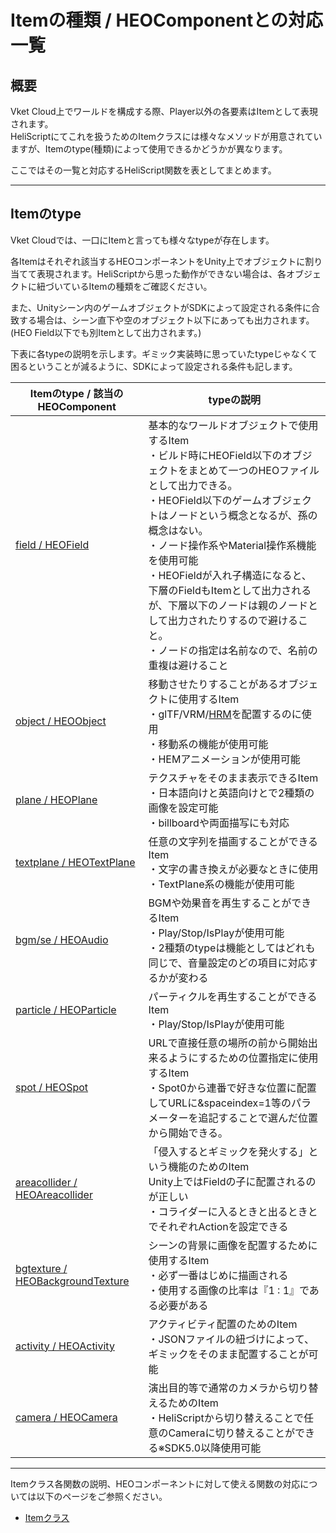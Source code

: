 # Itemの種類 / HEOComponentとの対応一覧

## 概要

Vket Cloud上でワールドを構成する際、Player以外の各要素はItemとして表現されます。<br>
HeliScriptにてこれを扱うためのItemクラスには様々なメソッドが用意されていますが、Itemのtype(種類)によって使用できるかどうかが異なります。

ここではその一覧と対応するHeliScript関数を表としてまとめます。

---

## Itemのtype

Vket Cloudでは、一口にItemと言っても様々なtypeが存在します。

各Itemはそれぞれ該当するHEOコンポーネントをUnity上でオブジェクトに割り当てて表現されます。HeliScriptから思った動作ができない場合は、各オブジェクトに紐づいているItemの種類をご確認ください。

また、Unityシーン内のゲームオブジェクトがSDKによって設定される条件に合致する場合は、シーン直下や空のオブジェクト以下にあっても出力されます。(HEO Field以下でも別Itemとして出力されます。)

下表に各typeの説明を示します。ギミック実装時に思っていたtypeじゃなくて困るということが減るように、SDKによって設定される条件も記します。

| Itemのtype / 該当のHEOComponent | typeの説明 |
|----|----|
| [field / HEOField](../HEOComponents/HEOField.md) | 基本的なワールドオブジェクトで使用するItem<br>・ビルド時にHEOField以下のオブジェクトをまとめて一つのHEOファイルとして出力できる。<br>・HEOField以下のゲームオブジェクトはノードという概念となるが、孫の概念はない。<br>・ノード操作系やMaterial操作系機能を使用可能<br>・HEOFieldが入れ子構造になると、下層のFieldもItemとして出力されるが、下層以下のノードは親のノードとして出力されたりするので避けること。<br>・ノードの指定は名前なので、名前の重複は避けること |
| [object / HEOObject](../HEOComponents/HEOObject.md) | 移動させたりすることがあるオブジェクトに使用するItem<br>・glTF/VRM/[HRM](../WorldEditingTips/BuildOptions.md)を配置するのに使用<br>・移動系の機能が使用可能<br>・HEMアニメーションが使用可能 |
|  [plane / HEOPlane](../HEOComponents/HEOPlane.md) | テクスチャをそのまま表示できるItem<br>・日本語向けと英語向けとで2種類の画像を設定可能<br>・billboardや両面描写にも対応 |
| [textplane / HEOTextPlane](../HEOComponents/HEOTextPlane.md) | 任意の文字列を描画することができるItem<br>・文字の書き換えが必要なときに使用<br>・TextPlane系の機能が使用可能 |
| [bgm/se / HEOAudio](../HEOComponents/HEOAudio.md) | BGMや効果音を再生することができるItem<br>・Play/Stop/IsPlayが使用可能<br>・2種類のtypeは機能としてはどれも同じで、音量設定のどの項目に対応するかが変わる<br> |
| [particle / HEOParticle](../HEOComponents/HEOParticle.md) | パーティクルを再生することができるItem<br>・Play/Stop/IsPlayが使用可能 |
|  [spot / HEOSpot](../HEOComponents/HEOSpot.md) | URLで直接任意の場所の前から開始出来るようにするための位置指定に使用するItem<br>・Spot0から連番で好きな位置に配置してURLに&amp;spaceindex=1等のパラメーターを追記することで選んだ位置から開始できる。 |
|  [areacollider / HEOAreacollider](../HEOComponents/HEOAreacollider.md) | 「侵入するとギミックを発火する」という機能のためのItem<br>Unity上ではFieldの子に配置されるのが正しい<br>・コライダーに入るときと出るときとでそれぞれActionを設定できる |
|  [bgtexture / HEOBackgroundTexture](../HEOComponents/HEOBackgroundTexture.md) | シーンの背景に画像を配置するために使用するItem<br>・必ず一番はじめに描画される<br>・使用する画像の比率は『1 : 1』である必要がある |
| [activity / HEOActivity](../HEOComponents/HEOActivity.md) | アクティビティ配置のためのItem<br>・JSONファイルの紐づけによって、ギミックをそのまま配置することが可能 |
| [camera / HEOCamera](../HEOComponents/HEOCamera.md) | 演出目的等で通常のカメラから切り替えるためのItem<br>・HeliScriptから切り替えることで任意のCameraに切り替えることができる※SDK5.0以降使用可能 |

---

Itemクラス各関数の説明、HEOコンポーネントに対して使える関数の対応については以下のページをご参照ください。

- [Itemクラス](hs_class_item.md)
